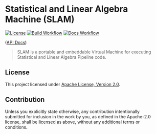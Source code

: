 # Statistical and Linear Algebra Machine (SLAM) 

[![License](https://img.shields.io/badge/License-Apache%202.0-blue.svg)](https://opensource.org/licenses/Apache-2.0)
[![Build Workflow](https://github.com/huhlig/slam/actions/workflows/build.yml/badge.svg)](https://github.com/huhlig/slam/actions/workflows/build.yml)
[![Docs Workflow](https://github.com/huhlig/slam/actions/workflows/docs.yml/badge.svg)](https://github.com/huhlig/slam/actions/workflows/docs.yml)

([API Docs])

> SLAM is a portable and embeddable Virtual Machine for executing Statistical and Linear Algebra Pipeline code. 

## License

This project licensed under [Apache License, Version 2.0](http://www.apache.org/licenses/LICENSE-2.0).

## Contribution

Unless you explicitly state otherwise, any contribution intentionally submitted for inclusion in the work by you, as
defined in the Apache-2.0 license, shall be licensed as above, without any additional terms or conditions.

[API Docs]: https://huhlig.github.io/slam/
